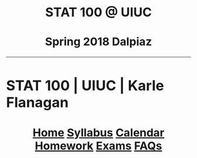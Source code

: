 
<!DOCTYPE html>

<html xmlns="http://www.w3.org/1999/xhtml">

<head>

<meta charset="utf-8" />
<meta http-equiv="Content-Type" content="text/html; charset=utf-8" />
<meta name="generator" content="pandoc" />




<title>STAT 100 | UIUC | Karle Flanagan</title>

<script src="libs/jquery-1.11.3/jquery.min.js"></script>
<meta name="viewport" content="width=device-width, initial-scale=1" />
<link href="libs/bootstrap-3.3.5/css/bootstrap.min.css" rel="stylesheet" />
<script src="libs/bootstrap-3.3.5/js/bootstrap.min.js"></script>
<script src="libs/bootstrap-3.3.5/shim/html5shiv.min.js"></script>
<script src="libs/bootstrap-3.3.5/shim/respond.min.js"></script>
<script src="libs/navigation-1.1/tabsets.js"></script>
<link href="libs/highlightjs-1.1/default.css" rel="stylesheet" />
<script src="libs/highlightjs-1.1/highlight.js"></script>
<link rel="apple-touch-icon" sizes="180x180" href="icons/apple-touch-icon.png">
<link rel="icon" type="image/png" sizes="32x32" href="icons/favicon-32x32.png">
<link rel="icon" type="image/png" sizes="16x16" href="icons/favicon-16x16.png">
<link rel="manifest" href="icons/manifest.json">
<link rel="mask-icon" href="icons/safari-pinned-tab.svg" color="#5bbad5">
<link rel="shortcut icon" href="icons/favicon.ico">
<meta name="msapplication-config" content="icons/browserconfig.xml">
<meta name="theme-color" content="#ffffff">

<style type="text/css">code{white-space: pre;}</style>
<style type="text/css">
  pre:not([class]) {
    background-color: white;
  }
</style>
<script type="text/javascript">
if (window.hljs && document.readyState && document.readyState === "complete") {
   window.setTimeout(function() {
      hljs.initHighlighting();
   }, 0);
}
</script>



<style type="text/css">
h1 {
  font-size: 34px;
}
h1.title {
  font-size: 38px;
}
h2 {
  font-size: 30px;
}
h3 {
  font-size: 24px;
}
h4 {
  font-size: 18px;
}
h5 {
  font-size: 16px;
}
h6 {
  font-size: 12px;
}
.table th:not([align]) {
  text-align: left;
}
</style>

<link rel="stylesheet" href="style.css" type="text/css" />

</head>

<body>

<style type = "text/css">
.main-container {
  max-width: 940px;
  margin-left: auto;
  margin-right: auto;
}
code {
  color: inherit;
  background-color: rgba(0, 0, 0, 0.04);
}
img {
  max-width:100%;
  height: auto;
}
.tabbed-pane {
  padding-top: 12px;
}
button.code-folding-btn:focus {
  outline: none;
}
</style>



<div class="container-fluid main-container">

<!-- tabsets -->
<script>
$(document).ready(function () {
  window.buildTabsets("TOC");
});
</script>

<!-- code folding -->





<br>
<br>
<br>
<br>
<center><h1 class="realtitle">STAT 100 @ UIUC</h1></center>
<center><h2>Spring 2018 Dalpiaz</h2></center>
<hr>

<div class="fluid-row" id="header">



<h1 class="title toc-ignore">STAT 100 | UIUC | Karle Flanagan</h1>

</div>


<center>
<h2>
<a class="creatednav" href="index.html">Home</a> 
    <a class="creatednav" href="syllabus.html">Syllabus</a> 
    <a class="creatednav" href="calednar.html">Calendar</a> 
    <a class="creatednav" href="hw.html">Homework</a> 
    <a class="creatednav" href="exams.html">Exams</a> 
    <a class="creatednav" href="faqs.html">FAQs</a> 
</h2>



</div>

<script>

// add bootstrap table styles to pandoc tables
function bootstrapStylePandocTables() {
  $('tr.header').parent('thead').parent('table').addClass('table table-condensed');
}
$(document).ready(function () {
  bootstrapStylePandocTables();
});


</script>

<!-- dynamically load mathjax for compatibility with self-contained -->
<script>
  (function () {
    var script = document.createElement("script");
    script.type = "text/javascript";
    script.src  = "https://mathjax.rstudio.com/latest/MathJax.js?config=TeX-AMS-MML_HTMLorMML";
    document.getElementsByTagName("head")[0].appendChild(script);
  })();
</script>

</body>
</html>

